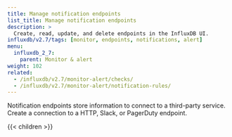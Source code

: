 ```yaml
---
title: Manage notification endpoints
list_title: Manage notification endpoints
description: >
  Create, read, update, and delete endpoints in the InfluxDB UI.
influxdb/v2.7/tags: [monitor, endpoints, notifications, alert]
menu:
  influxdb_2_7:
    parent: Monitor & alert
weight: 102
related:
  - /influxdb/v2.7/monitor-alert/checks/
  - /influxdb/v2.7/monitor-alert/notification-rules/
---
```


Notification endpoints store information to connect to a third-party service.
Create a connection to a HTTP, Slack, or PagerDuty endpoint.

{{< children >}}
